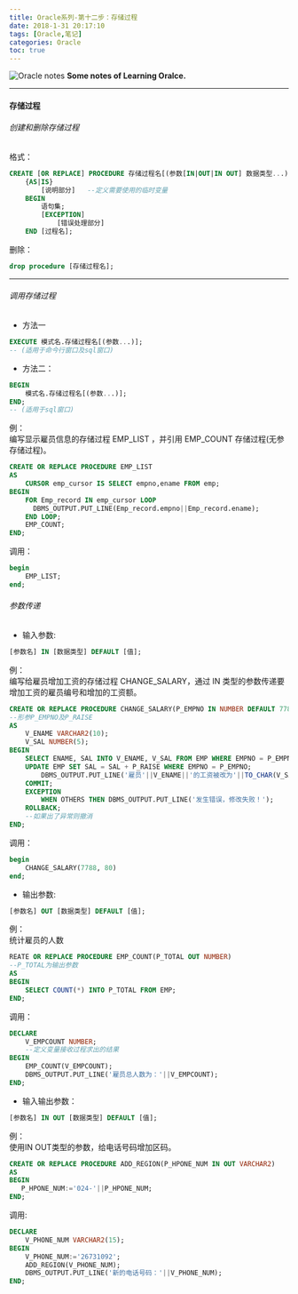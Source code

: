 ```yaml
---
title: Oracle系列-第十二步：存储过程
date: 2018-1-31 20:17:10
tags: [Oracle,笔记]
categories: Oracle
toc: true
---
```


![Oracle notes](http://otdo5q3gt.bkt.clouddn.com/man-working-on-laptop-in-office.jpg)
**Some notes of Learning Oralce.**
<!-- more -->

---


#### 存储过程
###### 创建和删除存储过程
格式：  
```SQL
CREATE [OR REPLACE] PROCEDURE 存储过程名[(参数[IN|OUT|IN OUT] 数据类型...)]
	{AS|IS}
		[说明部分]   --定义需要使用的临时变量
	BEGIN
		语句集;
		[EXCEPTION]
		    [错误处理部分]
	END [过程名];
```
删除：  
```SQL
drop procedure [存储过程名];
```
---

###### 调用存储过程
- 方法一
```SQL
EXECUTE 模式名.存储过程名[(参数...)];
-- (适用于命今行窗口及sql窗口)
```
- 方法二：
```SQL
BEGIN
    模式名.存储过程名[(参数...)];
END;
-- (适用于sql窗口)
```
例：  
编写显示雇员信息的存储过程 EMP_LIST ，并引用 EMP_COUNT 存储过程(无参存储过程)。  
```SQL
CREATE OR REPLACE PROCEDURE EMP_LIST
AS
    CURSOR emp_cursor IS SELECT empno,ename FROM emp;
BEGIN
    FOR Emp_record IN emp_cursor LOOP
      DBMS_OUTPUT.PUT_LINE(Emp_record.empno||Emp_record.ename);
    END LOOP;
    EMP_COUNT;
END;
```
调用：
```SQL
begin
    EMP_LIST;
end;
```


###### 参数传递
- 输入参数:   
```SQL
[参数名] IN [数据类型] DEFAULT [值];
```
例：  
编写给雇员增加工资的存储过程 CHANGE_SALARY，通过 IN 类型的参数传递要增加工资的雇员编号和增加的工资额。  
```SQL
CREATE OR REPLACE PROCEDURE CHANGE_SALARY(P_EMPNO IN NUMBER DEFAULT 7788,P_RAISE NUMBER DEFAULT 10)  
--形参P_EMPNO及P_RAISE
AS
    V_ENAME VARCHAR2(10);
    V_SAL NUMBER(5);
BEGIN
    SELECT ENAME, SAL INTO V_ENAME, V_SAL FROM EMP WHERE EMPNO = P_EMPNO;
    UPDATE EMP SET SAL = SAL + P_RAISE WHERE EMPNO = P_EMPNO;
        DBMS_OUTPUT.PUT_LINE('雇员'||V_ENAME||'的工资被改为'||TO_CHAR(V_SAL+P_RAISE));
    COMMIT;
    EXCEPTION
        WHEN OTHERS THEN DBMS_OUTPUT.PUT_LINE('发生错误，修改失败！');
    ROLLBACK;
    --如果出了异常则撤消
END;
```
调用：  
```SQL
begin
    CHANGE_SALARY(7788, 80)
end;
```

- 输出参数:
```SQL
[参数名] OUT [数据类型] DEFAULT [值];
```
例：  
统计雇员的人数  
```SQL
REATE OR REPLACE PROCEDURE EMP_COUNT(P_TOTAL OUT NUMBER)   
--P_TOTAL为输出参数
AS
BEGIN
    SELECT COUNT(*) INTO P_TOTAL FROM EMP;
END;
```
调用：  
```SQL
DECLARE
    V_EMPCOUNT NUMBER;
    --定义变量接收过程求出的结果
BEGIN
    EMP_COUNT(V_EMPCOUNT);
    DBMS_OUTPUT.PUT_LINE('雇员总人数为：'||V_EMPCOUNT);
END;
```
- 输入输出参数：  
```SQL
[参数名] IN OUT [数据类型] DEFAULT [值];
```
例：  
使用IN OUT类型的参数，给电话号码增加区码。  
```SQL
CREATE OR REPLACE PROCEDURE ADD_REGION(P_HPONE_NUM IN OUT VARCHAR2)
AS
BEGIN
   P_HPONE_NUM:='024-'||P_HPONE_NUM;
END;
```
调用:  
```SQL
DECLARE
    V_PHONE_NUM VARCHAR2(15);
BEGIN
    V_PHONE_NUM:='26731092';
    ADD_REGION(V_PHONE_NUM);
    DBMS_OUTPUT.PUT_LINE('新的电话号码：'||V_PHONE_NUM);
END;
```
